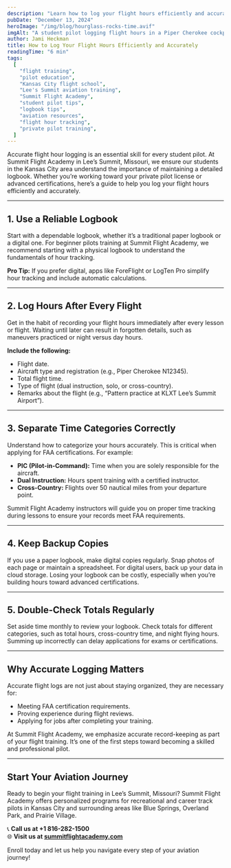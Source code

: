 ```yaml
---
description: "Learn how to log your flight hours efficiently and accurately. This guide is tailored for student pilots in the Kansas City area training at Summit Flight Academy in Lee’s Summit, Missouri."
pubDate: "December 13, 2024"
heroImage: "/img/blog/hourglass-rocks-time.avif"
imgAlt: "A student pilot logging flight hours in a Piper Cherokee cockpit"
author: Jami Heckman
title: How to Log Your Flight Hours Efficiently and Accurately
readingTime: "6 min"
tags:
  [
    "flight training",
    "pilot education",
    "Kansas City flight school",
    "Lee's Summit aviation training",
    "Summit Flight Academy",
    "student pilot tips",
    "logbook tips",
    "aviation resources",
    "flight hour tracking",
    "private pilot training",
  ]
---
```


Accurate flight hour logging is an essential skill for every student pilot. At Summit Flight Academy in Lee’s Summit, Missouri, we ensure our students in the Kansas City area understand the importance of maintaining a detailed logbook. Whether you’re working toward your private pilot license or advanced certifications, here’s a guide to help you log your flight hours efficiently and accurately.

---

## 1. **Use a Reliable Logbook**

Start with a dependable logbook, whether it’s a traditional paper logbook or a digital one. For beginner pilots training at Summit Flight Academy, we recommend starting with a physical logbook to understand the fundamentals of hour tracking.

**Pro Tip:** If you prefer digital, apps like ForeFlight or LogTen Pro simplify hour tracking and include automatic calculations.

---

## 2. **Log Hours After Every Flight**

Get in the habit of recording your flight hours immediately after every lesson or flight. Waiting until later can result in forgotten details, such as maneuvers practiced or night versus day hours.

**Include the following:**

- Flight date.
- Aircraft type and registration (e.g., Piper Cherokee N12345).
- Total flight time.
- Type of flight (dual instruction, solo, or cross-country).
- Remarks about the flight (e.g., “Pattern practice at KLXT Lee’s Summit Airport”).

---

## 3. **Separate Time Categories Correctly**

Understand how to categorize your hours accurately. This is critical when applying for FAA certifications. For example:

- **PIC (Pilot-in-Command):** Time when you are solely responsible for the aircraft.
- **Dual Instruction:** Hours spent training with a certified instructor.
- **Cross-Country:** Flights over 50 nautical miles from your departure point.

Summit Flight Academy instructors will guide you on proper time tracking during lessons to ensure your records meet FAA requirements.

---

## 4. **Keep Backup Copies**

If you use a paper logbook, make digital copies regularly. Snap photos of each page or maintain a spreadsheet. For digital users, back up your data in cloud storage. Losing your logbook can be costly, especially when you’re building hours toward advanced certifications.

---

## 5. **Double-Check Totals Regularly**

Set aside time monthly to review your logbook. Check totals for different categories, such as total hours, cross-country time, and night flying hours. Summing up incorrectly can delay applications for exams or certifications.

---

## Why Accurate Logging Matters

Accurate flight logs are not just about staying organized, they are necessary for:

- Meeting FAA certification requirements.
- Proving experience during flight reviews.
- Applying for jobs after completing your training.

At Summit Flight Academy, we emphasize accurate record-keeping as part of your flight training. It’s one of the first steps toward becoming a skilled and professional pilot.

---

## Start Your Aviation Journey

Ready to begin your flight training in Lee’s Summit, Missouri? Summit Flight Academy offers personalized programs for recreational and career track pilots in Kansas City and surrounding areas like Blue Springs, Overland Park, and Prairie Village.

📞 **Call us at +1 816-282-1500**  
🌐 **Visit us at [summitflightacademy.com](https://www.summitflightacademy.com/)**

Enroll today and let us help you navigate every step of your aviation journey!
